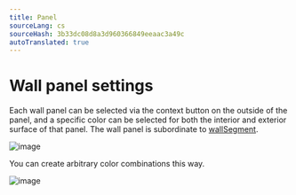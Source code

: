 ```yaml
---
title: Panel
sourceLang: cs
sourceHash: 3b33dc08d8a3d960366849eeaac3a49c
autoTranslated: true
---
```



# Wall panel settings

Each wall panel can be selected via the context button on the outside of the panel, and a specific color can be selected for both the interior and exterior surface of that panel.
The wall panel is subordinate to [wallSegment](wallSegment.md).

![image](img/225261156-9a381b56-2423-45bb-b758-c6043b6f7ecc.png)

You can create arbitrary color combinations this way.

![image](img/225261661-fe9ea1cb-b740-4922-9d99-03163495ccc3.png)
